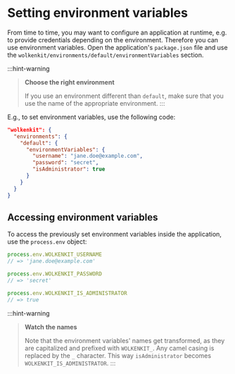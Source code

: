 # Setting environment variables

From time to time, you may want to configure an application at runtime, e.g. to provide credentials depending on the environment. Therefore you can use environment variables. Open the application's `package.json` file and use the `wolkenkit/environments/default/environmentVariables` section.

:::hint-warning
> **Choose the right environment**
>
> If you use an environment different than `default`, make sure that you use the name of the appropriate environment.
:::

E.g., to set environment variables, use the following code:

```json
"wolkenkit": {
  "environments": {
    "default": {
      "environmentVariables": {
        "username": "jane.doe@example.com",
        "password": "secret",
        "isAdministrator": true
      }
    }
  }  
}
```

## Accessing environment variables

To access the previously set environment variables inside the application, use the `process.env` object:

```javascript
process.env.WOLKENKIT_USERNAME
// => 'jane.doe@example.com'

process.env.WOLKENKIT_PASSWORD
// => 'secret'

process.env.WOLKENKIT_IS_ADMINISTRATOR
// => true
```

:::hint-warning
> **Watch the names**
>
> Note that the environment variables' names get transformed, as they are capitalized and prefixed with `WOLKENKIT_`. Any camel casing is replaced by the `_` character. This way `isAdministrator` becomes `WOLKENKIT_IS_ADMINISTRATOR`.
:::
